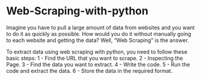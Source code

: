 # Web-Scraping-with-python
Imagine you have to pull a large amount of data from websites and you want to do it as quickly as possible.
How would you do it without manually going to each website and getting the data? Well, “Web Scraping” is the answer.

To extract data using web scraping with python, you need to follow these basic steps:
1 - Find the URL that you want to scrape.
2 - Inspecting the Page.
3 - Find the data you want to extract.
4 - Write the code.
5 - Run the code and extract the data.
6 - Store the data in the required format.
